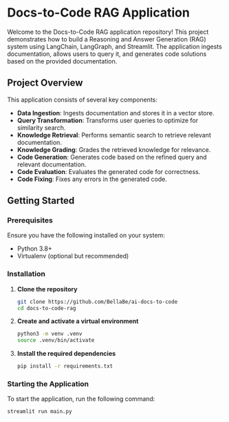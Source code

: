 # Docs-to-Code RAG Application

Welcome to the Docs-to-Code RAG application repository! This project demonstrates how to build a Reasoning and Answer Generation (RAG) system using LangChain, LangGraph, and Streamlit. The application ingests documentation, allows users to query it, and generates code solutions based on the provided documentation.

## Project Overview

This application consists of several key components:
- **Data Ingestion**: Ingests documentation and stores it in a vector store.
- **Query Transformation**: Transforms user queries to optimize for similarity search.
- **Knowledge Retrieval**: Performs semantic search to retrieve relevant documentation.
- **Knowledge Grading**: Grades the retrieved knowledge for relevance.
- **Code Generation**: Generates code based on the refined query and relevant documentation.
- **Code Evaluation**: Evaluates the generated code for correctness.
- **Code Fixing**: Fixes any errors in the generated code.

## Getting Started

### Prerequisites

Ensure you have the following installed on your system:
- Python 3.8+
- Virtualenv (optional but recommended)

### Installation

1. **Clone the repository**
    ```sh
    git clone https://github.com/BellaBe/ai-docs-to-code
    cd docs-to-code-rag
    ```

2. **Create and activate a virtual environment**
    ```sh
    python3 -m venv .venv
    source .venv/bin/activate
    ```

3. **Install the required dependencies**
    ```sh
    pip install -r requirements.txt
    ```

### Starting the Application

To start the application, run the following command:

```sh
streamlit run main.py
```
